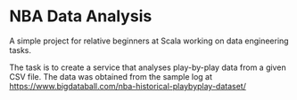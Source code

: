 # NBA Data Analysis

A simple project for relative beginners at Scala working on data engineering
tasks.

The task is to create a service that analyses play-by-play data from a given CSV
file. The data was obtained from the sample log at
https://www.bigdataball.com/nba-historical-playbyplay-dataset/
